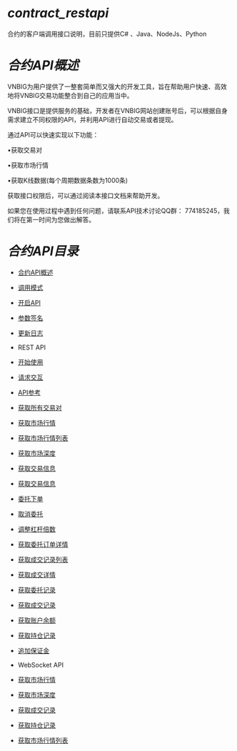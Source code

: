 # *contract_restapi* #
合约的客户端调用接口说明，目前只提供C# 、Java、NodeJs、Python
# *合约API概述* #

VNBIG为用户提供了一整套简单而又强大的开发工具，旨在帮助用户快速、高效地将VNBIG交易功能整合到自己的应用当中。

VNBIG接口是提供服务的基础，开发者在VNBIG网站创建账号后，可以根据自身需求建立不同权限的API，并利用API进行自动交易或者提现。

通过API可以快速实现以下功能：

•获取交易对

•获取市场行情

•获取K线数据(每个周期数据条数为1000条)


获取接口权限后，可以通过阅读本接口文档来帮助开发。

如果您在使用过程中遇到任何问题，请联系API技术讨论QQ群： 774185245，我们将在第一时间为您做出解答。
# *合约API目录* #
* [合约API概述](../doc/README.md)
* [调用模式](chapter1.md)
* [开启API](chapter2.md)
* [参数签名](chapter3.md)
* [更新日志](chapter4.md)
* REST API
* [开始使用](chapter5.md)
* [请求交互](chapter6.md)
* [API参考](chapter7.md)
* [获取所有交易对](chapter7-1.md)
* [获取市场行情](chapter7-2.md)
* [获取市场行情列表](chapter7-3.md)
* [获取市场深度](chapter7-4.md)
* [获取交易信息](chapter7-5.md)
* [获取交易信息](chapter7-6.md)
* [委托下单](chapter7-7.md)
* [取消委托](chapter7-8.md)
* [调整杠杆倍数](chapter7-17.md)
* [获取委托订单详情](chapter7-9.md)
* [获取成交记录列表](chapter7-16.md)
* [获取成交详情](chapter7-10.md)
* [获取委托记录](chapter7-11.md)
* [获取成交记录](chapter7-12.md)
* [获取账户余额](chapter7-13.md)
* [获取持仓记录](chapter7-14.md)
* [追加保证金](chapter7-15.md)

* WebSocket API
* [获取市场行情](wchapter3-1.md)
* [获取市场深度](wchapter3-2.md)
* [获取成交记录](wchapter3-3.md)
* [获取持仓记录](wchapter3-4.md)
* [获取市场行情列表](wchapter3-5.md)
